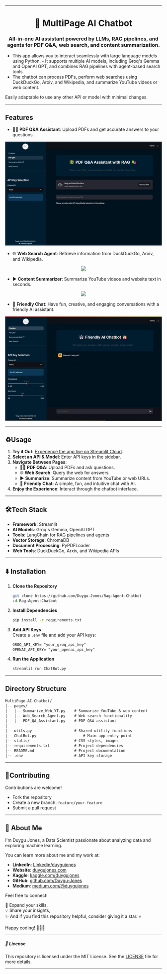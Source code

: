 
---

<h1 align="center">
🤖 MultiPage AI Chatbot
</h1>

<h3 align="center">
All-in-one AI assistant powered by LLMs, RAG pipelines, and agents for PDF Q&A, web search, and content summarization.
</h3>

- This app allows you to interact seamlessly with large language models using Python. - It supports multiple AI models, including Groq's Gemma and OpenAI GPT, and combines RAG pipelines with agent-based search tools. 
- The chatbot can process PDFs, perform web searches using DuckDuckGo, Arxiv, and Wikipedia, and summarize YouTube videos or web content.

Easily adaptable to use any other API or model with minimal changes.

---

## **Features**

- 🧑‍🏫 **PDF Q&A Assistant**: Upload PDFs and get accurate answers to your questions.  

<p align="center">
  <img src="https://github.com/Duygu-Jones/Rag-Agent-Chatbot/blob/main/static/pdf-page.png">
</p>

- 🌐 **Web Search Agent**: Retrieve information from DuckDuckGo, Arxiv, and Wikipedia.  

<p align="center">
  <img src="https://miro.medium.com/v2/resize:fit:1080/1*nTHoUrFO1WIcovnwC3wS_Q.gif">
</p>

- ▶️ **Content Summarizer**: Summarize YouTube videos and website text in seconds.  

<p align="center">
  <img src="https://miro.medium.com/v2/resize:fit:1080/1*nTHoUrFO1WIcovnwC3wS_Q.gif">
</p>

- 💬 **Friendly Chat**: Have fun, creative, and engaging conversations with a friendly AI assistant.


<p align="center">
  <img src="https://github.com/Duygu-Jones/Rag-Agent-Chatbot/blob/main/static/chatbot-page.png">
</p>

---

## ♻️**Usage**

1. **Try it Out**: [Experience the app live on Streamlit Cloud](https://YOUR-STREAMLIT-LINK-HERE). 
2. **Select an API & Model**: Enter API keys in the sidebar.  
3. **Navigate Between Pages**:  
   - 🧑‍🏫 **PDF Q&A**: Upload PDFs and ask questions.  
   - 🌐 **Web Search**: Query the web for answers.  
   - ▶️ **Summarize**: Summarize content from YouTube or web URLs.  
   - 💬 **Friendly Chat**: A simple, fun, and intuitive chat with AI.   
4. **Enjoy the Experience**: Interact through the chatbot interface.  


---


## 🛠️**Tech Stack**

- **Framework**: Streamlit  
- **AI Models**: Groq's Gemma, OpenAI GPT  
- **Tools**: LangChain for RAG pipelines and agents  
- **Vector Storage**: ChromaDB  
- **Document Processing**: PyPDFLoader  
- **Web Tools**: DuckDuckGo, Arxiv, and Wikipedia APIs

---

## ⬇️ **Installation**

1. **Clone the Repository**  
   ```bash
   git clone https://github.com/Duygu-Jones/Rag-Agent-Chatbot
   cd Rag-Agent-Chatbot
   ```

2. **Install Dependencies**  
   ```bash
   pip install -r requirements.txt
   ```

3. **Add API Keys**  
   Create a `.env` file and add your API keys:  
   ```plaintext
   GROQ_API_KEY= "your_groq_api_key"
   OPENAI_API_KEY= "your_openai_api_key"
   ```

4. **Run the Application**  
   ```bash
   streamlit run ChatBot.py
   ```


---

## **Directory Structure**

```plaintext
MultiPage-AI-Chatbot/
│-- pages/
│   │-- Summarize_Web_YT.py    # Summarize YouTube & web content
│   │-- Web_Search_Agent.py    # Web search functionality
│   │-- PDF_QA_Assistant.py    # PDF Q&A assistant
│
│-- utils.py                   # Shared utility functions
│-- ChatBot.py                     # Main app entry point
│-- static/                    # CSS styles, images
│-- requirements.txt           # Project dependencies
│-- README.md                  # Project documentation
│-- .env                       # API key storage
```

---

## 🤝**Contributing**

Contributions are welcome!  
- Fork the repository  
- Create a new branch: `feature/your-feature`  
- Submit a pull request

---


## 🌱 About Me

I'm Duygu Jones, a Data Scientist passionate about analyzing data and exploring machine learning. 

You can learn more about me and my work at:
- **LinkedIn**: [Linkedin/duygujones](https://www.linkedin.com/in/duygujones/)
- **Website**: [duygujones.com](https://duygujones.vercel.app/)
- **Kaggle**: [kaggle.com/duygujones](https://www.kaggle.com/duygujones)
- **GitHub**: [github.com/Duygu-Jones](https://github.com/Duygu-Jones)
- **Medium**: [medium.com/@duygujones](https://medium.com/@duygujones)

Feel free to connect!

🎯 Expand your skills,<br>
💡 Share your insights,<br>
✨ And if you find this repository helpful, consider giving it a star. ⭐

Happy coding! 👩‍💻✨

---

##### 📜 License

This repository is licensed under the MIT License. See the [LICENSE](LICENSE) file for more details.

---

